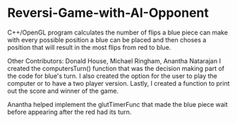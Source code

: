 # Reversi-Game-with-AI-Opponent

C++/OpenGL program calculates the number of flips
a blue piece can make with every possible position 
a blue can be placed and then choses a position that 
will result in the most flips from red to blue. 


Other Contributors: Donald House, Michael Ringham, Anantha Natarajan
I created the computersTurn() function that was the decision making part
of the code for blue's turn. I also created the option for the user to 
play the computer or to have a two player version. Lastly,
I created a function to print out the score and winner of the game.

Anantha helped implement the glutTimerFunc that made the blue
piece wait before appearing after the red had its turn.
